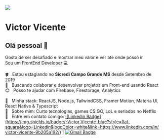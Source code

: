 
<img width="auto" src="https://i.pinimg.com/originals/38/e6/45/38e64532c3322f4cd4b7691f75e043a8.jpg">

# Victor Vicente

## Olá pessoal 👋
Gosto de ser desafiado e mostrar meu valor e ver até onde posso ir
<br/>
Sou um FrontEnd Developer :computer:

 :four_leaf_clover:  &nbsp; Estou estagiando no **Sicredi Campo Grande MS** desde Setembro de 2019
 <br/> :green_heart: &nbsp; Buscando colaborar e desenvolver projetos em Front-end usando React
 <br/> :blush: &nbsp; Posso te ajudar com Firebase, Firestorage, Analytics  
 <br/>  :green_book: &nbsp; Minha stack: ReactJS, Node.js, TailwindCSS, Framer Motion, Materia UI,  React Native & Typescript
 <br/> 💬  &nbsp; Sobre mim: Curto tecnologias, games CS:GO, LoL e seriados no Netflix
 <br/> :email: &nbsp; Entre em contato comigo: [![Linkedin Badge](https://img.shields.io/badge/-Victor Vicente-blue?style=flat-square&logo=Linkedin&logoColor=white&link=https://www.linkedin.com/in/victor-vicente-9b205a192/)](https://www.linkedin.com/in/victor-vicente-9b205a192/) 
| 
[![Gmail Badge](https://img.shields.io/badge/-victorantoniovicente@gmail.com-c14438?style=flat-square&logo=Gmail&logoColor=white&link=mailto:victorantoniovicente@gmail.com)](mailto:victorantoniovicente@gmail.com)
